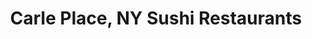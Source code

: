 ---
layout: city
title: Carle Place, NY Sushi Restaurants
permalink: /new-york/carle-place/
stateAbbr: NY
stateName: New York
cityName: Carle Place
---